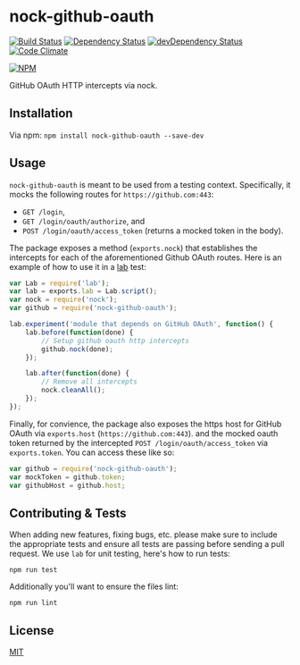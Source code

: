 # nock-github-oauth

[![Build Status](https://travis-ci.org/Runnable/nock-github-oauth.svg?branch=master)](https://travis-ci.org/Runnable/nock-github-oauth) 
[![Dependency Status](https://david-dm.org/Runnable/nock-github-oauth.svg)](https://david-dm.org/Runnable/nock-github-oauth) 
[![devDependency Status](https://david-dm.org/Runnable/nock-github-oauth/dev-status.svg)](https://david-dm.org/Runnable/nock-github-oauth#info=devDependencies)
[![Code Climate](https://codeclimate.com/github/Runnable/nock-github-oauth/badges/gpa.svg)](https://codeclimate.com/github/Runnable/nock-github-oauth)

[![NPM](https://nodei.co/npm/nock-github-oauth.png?compact=true)](https://nodei.co/npm/nock-github-oauth/)

GitHub OAuth HTTP intercepts via nock.

## Installation
Via npm: `npm install nock-github-oauth --save-dev`

## Usage
`nock-github-oauth` is meant to be used from a testing context. Specifically, it mocks the
following routes for `https://github.com:443`:

* `GET /login`,
* `GET /login/oauth/authorize`, and
* `POST /login/oauth/access_token` (returns a mocked token in the body).

The package exposes a method (`exports.nock`) that establishes the intercepts for each of the
aforementioned Github OAuth routes. Here is an example of how to use it in a
[lab](https://github.com/hapijs/lab) test:

```js
var Lab = require('lab');
var lab = exports.lab = Lab.script();
var nock = require('nock');
var github = require('nock-github-oauth');

lab.experiment('module that depends on GitHub OAuth', function() {
	lab.before(function(done) {
		// Setup github oauth http intercepts
		github.nock(done);
	});

	lab.after(function(done) {
		// Remove all intercepts
		nock.cleanAll();
	});
});
```

Finally, for convience, the package also exposes the https host for GitHub OAuth via
`exports.host` (`https://github.com:443`). and the mocked oauth token returned by the
intercepted `POST /login/oauth/access_token` via `exports.token`. You can access these
like so:

```js
var github = require('nock-github-oauth');
var mockToken = github.token;
var githubHost = github.host;
```

## Contributing & Tests

When adding new features, fixing bugs, etc. please make sure to include the appropriate
tests and ensure all tests are passing before sending a pull request. We use `lab` for
unit testing, here's how to run tests:

```
npm run test
```

Additionally you'll want to ensure the files lint:

```
npm run lint
```

## License
[MIT](https://raw.githubusercontent.com/Runnable/nock-github-oauth/master/LICENSE)
